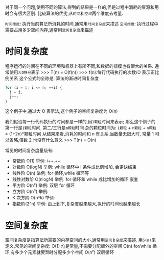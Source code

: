 对于同一个问题,使用不同的算法,得到的结果是一样的,但是过程中消耗的资源和用时会有很大区别.
比较算法的优劣,从`时间`和`空间`两个维度去考量.

`时间维度`: 执行当前算法所消耗的时间,通常用`时间复杂度`来描述
`空间维度`: 执行过程中需要占用多少空间内存,通常用`空间复杂度`来描述

# 时间复杂度

程序运行的时间在不同的环境和机器上有所不同,和数据的规模也有很大的关系.
通常使用`大O符号`表示 >>> T(n) = O(f(n)) >>> f(n):每行代码执行的次数/O 表示正比例关系
这个公式的全称是: 算法的渐进时间复杂度

```js
for (i = 1; i <= n; ++i) {
  j = i;
  j++;
}
```

这个例子中,通过大 O 表示法,这个例子的空间复杂度为 O(n)

我们假设每一行代码执行的时间都是一样的,用`1颗粒`时间来表示;
那么这个例子的第一行是`1颗粒`时间, 第二/三行是`n颗粒`时间
总的颗粒时间为: `1颗粒` + `n颗粒` + `n颗粒` = (1+2n)\*颗粒时间
从结果来看,消耗的时间和 n 有关系,当数量无限大时, 常量 1 可以省略,倍数 2 也没有什么意义 >>> T(n) = O(n)

常见的时间复杂度量级有:

- 常数阶 O(1) 举例: i++,++i
- 对数阶 O(logN) 举例: while 循环中 i 条件成比例增加, 会更快结束
- 线性阶 O(n) 举例: for 循环,while 循环等
- 线性对数阶 O(nlogN) 举例: for 循环和 while 成比增加的循环 嵌套
- 平方阶 O(n²) 举例: 双层 for 循环
- 立方阶 O(n³) 举例:
- K 次方阶 O(n^k) 举例:
- 指数阶(2^n) 举例:
  由上到下,复杂度越来越大,执行的时间也越来越长

# 空间复杂度

空间复杂度是指算法所需要的内存空间的大小,通常用`空间复杂度`来描述.
用`S(n)`来定义,常见的空间复杂度:
O(1) 均是常量,不需要分配额外的空间
O(n) for/while 循环,有多少个元素就要暂时分配多少个空间
O(n²) 双层循环
